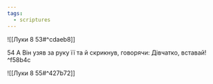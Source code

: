 ```yaml
---
tags:
  - scriptures
---
```


![[Луки 8 53#^cdaeb8]]

54 А Він узяв за руку її та й скрикнув, говорячи: Дівчатко, вставай! ^f58b4c

![[Луки 8 55#^427b72]]
